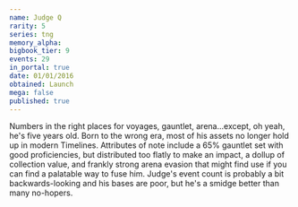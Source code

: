 ```yaml
---
name: Judge Q
rarity: 5
series: tng
memory_alpha:
bigbook_tier: 9
events: 29
in_portal: true
date: 01/01/2016
obtained: Launch
mega: false
published: true
---
```


Numbers in the right places for voyages, gauntlet, arena...except, oh yeah, he's five years old. Born to the wrong era, most of his assets no longer hold up in modern Timelines. Attributes of note include a 65% gauntlet set with good proficiencies, but distributed too flatly to make an impact, a dollup of collection value, and frankly strong arena evasion that might find use if you can find a palatable way to fuse him. Judge's event count is probably a bit backwards-looking and his bases are poor, but he's a smidge better than many no-hopers.
